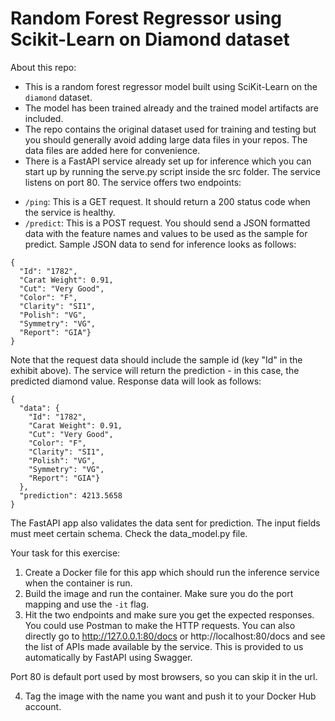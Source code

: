 # Random Forest Regressor using Scikit-Learn on Diamond dataset

About this repo:

- This is a random forest regressor model built using SciKit-Learn on the `diamond` dataset.
- The model has been trained already and the trained model artifacts are included.
- The repo contains the original dataset used for training and testing but you should generally avoid adding large data files in your repos. The data files are added here for convenience.
- There is a FastAPI service already set up for inference which you can start up by running the serve.py script inside the src folder. The service listens on port 80. The service offers two endpoints:

* `/ping`: This is a GET request. It should return a 200 status code when the service is healthy.
* `/predict`: This is a POST request. You should send a JSON formatted data with the feature names and values to be used as the sample for predict. Sample JSON data to send for inference looks as follows:

```
{
  "Id": "1782",
  "Carat Weight": 0.91,
  "Cut": "Very Good",
  "Color": "F",
  "Clarity": "SI1",
  "Polish": "VG",
  "Symmetry": "VG",
  "Report": "GIA"}
}
```

Note that the request data should include the sample id (key "Id" in the exhibit above). The service will return the prediction - in this case, the predicted diamond value. Response data will look as follows:

```
{
  "data": {
    "Id": "1782",
    "Carat Weight": 0.91,
    "Cut": "Very Good",
    "Color": "F",
    "Clarity": "SI1",
    "Polish": "VG",
    "Symmetry": "VG",
    "Report": "GIA"}
  },
  "prediction": 4213.5658
}
```

The FastAPI app also validates the data sent for prediction. The input fields must meet certain schema. Check the data_model.py file.

Your task for this exercise:

1. Create a Docker file for this app which should run the inference service when the container is run.
2. Build the image and run the container. Make sure you do the port mapping and use the `-it` flag.
3. Hit the two endpoints and make sure you get the expected responses.  
   You could use Postman to make the HTTP requests. You can also directly go to http://127.0.0.1:80/docs or http://localhost:80/docs and see the list of APIs made available by the service. This is provided to us automatically by FastAPI using Swagger.

Port 80 is default port used by most browsers, so you can skip it in the url.

4. Tag the image with the name you want and push it to your Docker Hub account.

